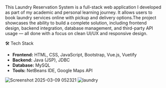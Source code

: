 
This Laundry Reservation System is a full-stack web application I developed as part of my academic and personal learning journey. 
It allows users to book laundry services online with pickup and delivery options.The project showcases the ability to build a complete solution, 
including frontend design, backend integration, database management, and third-party API usage — all done with a focus on clean UI/UX and responsive design.

🛠️ Tech Stack

- **Frontend:** HTML, CSS, JavaScript, Bootstrap, Vue.js, Vuetify  
- **Backend:** Java (JSP), JDBC  
- **Database:** MySQL  
- **Tools:** NetBeans IDE, Google Maps API

![Screenshot 2025-03-09 052321](https://github.com/user-attachments/assets/48d47ef6-38a9-42ae-b8fb-eb937344e3e0)
![laundry](https://github.com/user-attachments/assets/753bef9c-d670-4e2d-afe5-0f2ec8bb3c6f)
